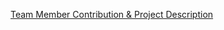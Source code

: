 [Team Member Contribution & Project Description](https://github.com/user-attachments/files/17403299/Assignment.1.Write-up.pdf)
